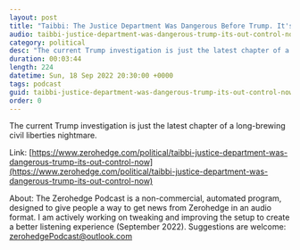 ```yaml
---
layout: post
title: "Taibbi: The Justice Department Was Dangerous Before Trump. It's Out Of Control Now"
audio: taibbi-justice-department-was-dangerous-trump-its-out-control-now-0
category: political
desc: "The current Trump investigation is just the latest chapter of a long-brewing civil liberties nightmare."
duration: 00:03:44
length: 224
datetime: Sun, 18 Sep 2022 20:30:00 +0000
tags: podcast
guid: taibbi-justice-department-was-dangerous-trump-its-out-control-now-0
order: 0
---
```

The current Trump investigation is just the latest chapter of a long-brewing civil liberties nightmare.

Link: [https://www.zerohedge.com/political/taibbi-justice-department-was-dangerous-trump-its-out-control-now](https://www.zerohedge.com/political/taibbi-justice-department-was-dangerous-trump-its-out-control-now)

About: The Zerohedge Podcast is a non-commercial, automated program, designed to give people a way to get news from Zerohedge in an audio format.  I am actively working on tweaking and improving the setup to create a better listening experience (September 2022).  Suggestions are welcome: [zerohedgePodcast@outlook.com](mailto:zerohedgePodcast@outlook.com)